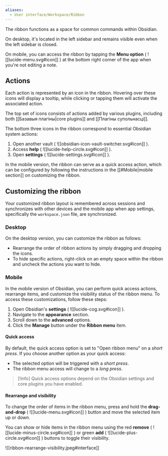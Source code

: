 ```yaml
---
aliases:
  - User interface/Workspace/Ribbon
---
```

The ribbon functions as a space for common commands within Obsidian. 

On desktop, it's located in the left sidebar and remains visible even when the left sidebar is closed. 

On mobile, you can access the ribbon by tapping the **Menu option** ( ![[lucide-menu.svg#icon]] ) at the bottom right corner of the app when you're not editing a note.

## Actions

Each action is represented by an icon in the ribbon. Hovering over these icons will display a tooltip, while clicking or tapping them will activate the associated action.

The top set of icons consists of actions added by various plugins, including both [[Базавыя плагіны|core plugins]] and [[Плагіны супольнасці]].

The bottom three icons in the ribbon correspond to essential Obsidian system actions:

1. Open another vault ( ![[obsidian-icon-vault-switcher.svg#icon]] ).
2. Access **help** ( ![[lucide-help-circle.svg#icon]] ).
3. Open **settings** ( ![[lucide-settings.svg#icon]] ).

In the mobile version, the ribbon can serve as a quick access action, which can be configured by following the instructions in the [[#Mobile|mobile section]] on customizing the ribbon.

## Customizing the ribbon

Your customized ribbon layout is remembered across sessions and synchronizes with other devices and the mobile app when app settings, specifically the `workspace.json` file, are synchronized.

### Desktop

On the desktop version, you can customize the ribbon as follows:

- Rearrange the order of ribbon actions by simply dragging and dropping the icons.
- To hide specific actions, right-click on an empty space within the ribbon and uncheck the actions you want to hide.

### Mobile

In the mobile version of Obsidian, you can perform quick access actions, rearrange items, and customize the visibility status of the ribbon menu. To access these customizations, follow these steps:

1. Open Obsidian's **settings** ( ![[lucide-cog.svg#icon]] ).
2. Navigate to the **appearance** section.
3. Scroll down to the **advanced** options.
4. Click the **Manage** button under the **Ribbon menu** item.

#### Quick access

By default, the quick access option is set to "Open ribbon menu" on a *short press*. If you choose another option as your quick access:

- The selected option will be triggered with a *short press*.
- The ribbon menu access will change to a *long press*.

> [!info] Quick access options depend on the Obsidian settings and core plugins you have enabled.

#### Rearrange and visibility

To change the order of items in the ribbon menu, press and hold the **drag-and-drop** ( ![[lucide-menu.svg#icon]] ) button and move the selected item up or down.

You can show or hide items in the ribbon menu using the red **remove** ( ![[lucide-minus-circle.svg#icon]] ) or green **add** ( ![[lucide-plus-circle.svg#icon]] ) buttons to toggle their visibility.
 
 ![[ribbon-rearrange-visibility.jpeg#interface]]
